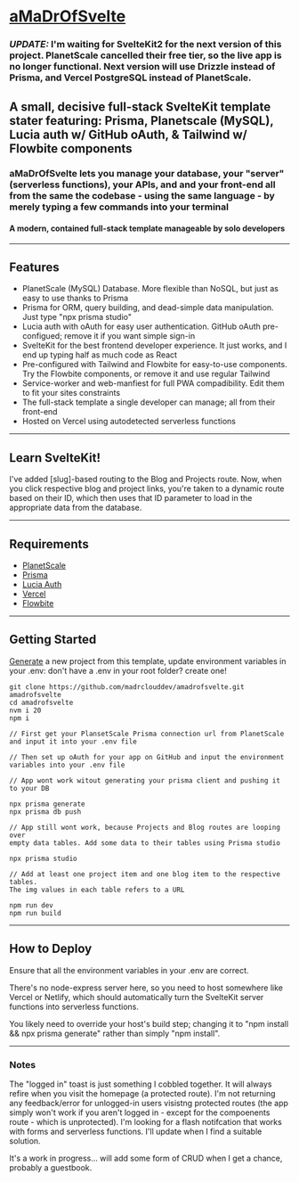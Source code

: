 # [aMaDrOfSvelte](https://amadrofsvelte.madr.io)

### ***UPDATE:*** I'm waiting for SvelteKit2 for the next version of this project. PlanetScale cancelled their free tier, so the live app is no longer functional. Next version will use Drizzle instead of Prisma, and Vercel PostgreSQL instead of PlanetScale.

## A small, decisive full-stack SvelteKit template stater featuring: Prisma, Planetscale (MySQL), Lucia auth w/ GitHub oAuth, & Tailwind w/ Flowbite components 

### aMaDrOfSvelte lets you manage your database, your "server" (serverless functions), your APIs, and and your front-end all from the same the codebase - using the same language - by merely typing a few commands into your terminal

#### A modern, contained full-stack template manageable by solo developers

---
## Features

- PlanetScale (MySQL) Database. More flexible than NoSQL, but just as easy to use thanks to Prisma
- Prisma for ORM, query building, and dead-simple data manipulation. Just type "npx prisma studio"
- Lucia auth with oAuth for easy user authentication. GitHub oAuth pre-configued; remove it if you want simple sign-in
- SvelteKit for the best frontend developer experience. It just works, and I end up typing half as much code as React
- Pre-configured with Tailwind and Flowbite for easy-to-use components. Try the Flowbite components, or remove it and use regular Tailwind
- Service-worker and web-manfiest for full PWA compadibility. Edit them to fit your sites constraints
- The full-stack template a single developer can manage; all from their front-end
- Hosted on Vercel using autodetected serverless functions

---
## Learn SvelteKit!

I've added [slug]-based routing to the Blog and Projects route. Now, when you click respective blog and project links, you're taken to a dynamic route based on their ID, which then uses that ID parameter to load in the appropriate data from the database.

---
## Requirements

- [PlanetScale](https://planetscale.com/)
- [Prisma](https://www.prisma.io/)
- [Lucia Auth](https://lucia-auth.com/)
- [Vercel](https://vercel.com/)
- [Flowbite](https://flowbite-svelte.com/)

---
## Getting Started

[Generate](https://github.com/madrclouddev/amadrofsvelte/generate) a new project
from this template, update
environment variables in your .env:
don't have a .env in your root folder?
create one!

```
git clone https://github.com/madrclouddev/amadrofsvelte.git amadrofsvelte
cd amadrofsvelte
nvm i 20
npm i

// First get your PlansetScale Prisma connection url from PlanetScale
and input it into your .env file

// Then set up oAuth for your app on GitHub and input the environment
variables into your .env file

// App wont work witout generating your prisma client and pushing it
to your DB

npx prisma generate
npx prisma db push

// App still wont work, because Projects and Blog routes are looping over
empty data tables. Add some data to their tables using Prisma studio

npx prisma studio

// Add at least one project item and one blog item to the respective tables.
The img values in each table refers to a URL

npm run dev
npm run build
```

---
## How to Deploy

Ensure that all the environment variables in your .env are correct.

There's no node-express server here, so you need to
host somewhere like Vercel or Netlify, which should
automatically turn the SvelteKit server functions into
serverless functions.

You likely need to override your host's build step; changing
it to "npm install && npx prisma generate" rather than simply
"npm install".

---

### Notes

The "logged in" toast is just something I cobbled together. It will always refire when you visit the homepage (a protected route). I'm not returning any feedback/error for unlogged-in users visistng protected routes (the app simply won't work if you aren't logged in - except for the compoenents route - which is unprotected). I'm looking for a flash notifcation that works with forms and serverless functions. I'll update when I find a suitable solution.

It's a work in progress... will add some form of CRUD when I get a chance, probably a guestbook.
